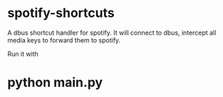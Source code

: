 spotify-shortcuts
=================

A dbus shortcut handler for spotify. It will connect to dbus, intercept all media keys to forward them to spotify.

Run it with
   # python __main.py__
